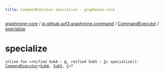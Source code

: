 ```yaml
---
title: CommandExecutor.specialize - graphmine-core
---
```


[graphmine-core](../../index.html) / [io.github.sof3.graphmine.command](../index.html) / [CommandExecutor](index.html) / [specialize](./specialize.html)

# specialize

`inline fun <reified SubA : `[`A`](index.html#A)`, reified SubS : `[`S`](index.html#S)`> specialize(): `[`CommandExecutor`](index.html)`<`[`SubA`](specialize.html#SubA)`, `[`SubS`](specialize.html#SubS)`, `[`C`](index.html#C)`>?`